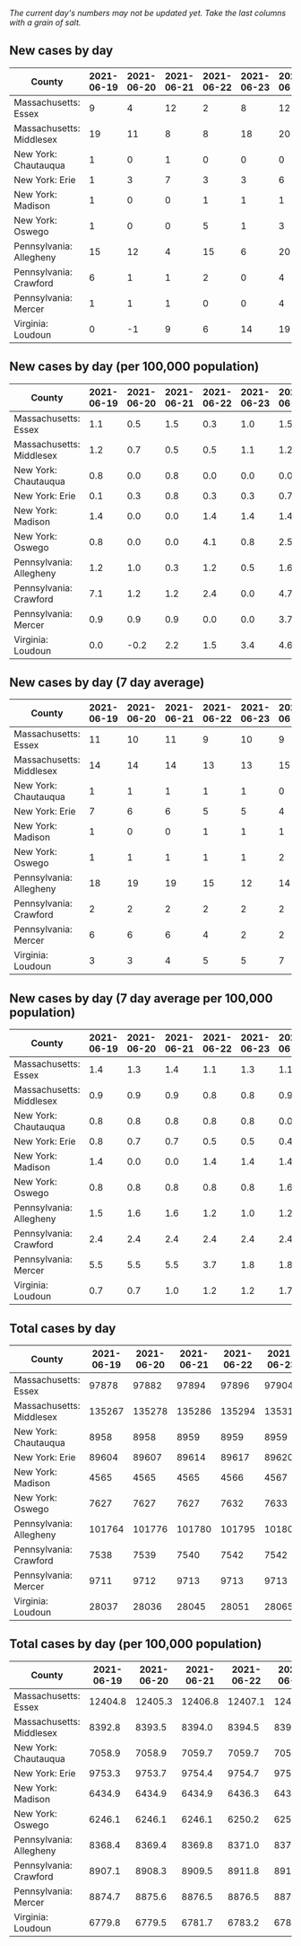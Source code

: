 _The current day's numbers may not be updated yet. Take the last columns with a grain of salt._
## New cases by day

| County | 2021-06-19 | 2021-06-20 | 2021-06-21 | 2021-06-22 | 2021-06-23 | 2021-06-24 | 2021-06-25 |
| --- | --- | --- | --- | --- | --- | --- | --- |
| Massachusetts: Essex | 9 | 4 | 12 | 2 | 8 | 12 | 5 |
| Massachusetts: Middlesex | 19 | 11 | 8 | 8 | 18 | 20 | 17 |
| New York: Chautauqua | 1 | 0 | 1 | 0 | 0 | 0 | 0 |
| New York: Erie | 1 | 3 | 7 | 3 | 3 | 6 | 6 |
| New York: Madison | 1 | 0 | 0 | 1 | 1 | 1 | 0 |
| New York: Oswego | 1 | 0 | 0 | 5 | 1 | 3 | 0 |
| Pennsylvania: Allegheny | 15 | 12 | 4 | 15 | 6 | 20 | 16 |
| Pennsylvania: Crawford | 6 | 1 | 1 | 2 | 0 | 4 | 0 |
| Pennsylvania: Mercer | 1 | 1 | 1 | 0 | 0 | 4 | 1 |
| Virginia: Loudoun | 0 | -1 | 9 | 6 | 14 | 19 | 1 |

## New cases by day (per 100,000 population)

| County | 2021-06-19 | 2021-06-20 | 2021-06-21 | 2021-06-22 | 2021-06-23 | 2021-06-24 | 2021-06-25 |
| --- | --- | --- | --- | --- | --- | --- | --- |
| Massachusetts: Essex | 1.1 | 0.5 | 1.5 | 0.3 | 1.0 | 1.5 | 0.6 |
| Massachusetts: Middlesex | 1.2 | 0.7 | 0.5 | 0.5 | 1.1 | 1.2 | 1.1 |
| New York: Chautauqua | 0.8 | 0.0 | 0.8 | 0.0 | 0.0 | 0.0 | 0.0 |
| New York: Erie | 0.1 | 0.3 | 0.8 | 0.3 | 0.3 | 0.7 | 0.7 |
| New York: Madison | 1.4 | 0.0 | 0.0 | 1.4 | 1.4 | 1.4 | 0.0 |
| New York: Oswego | 0.8 | 0.0 | 0.0 | 4.1 | 0.8 | 2.5 | 0.0 |
| Pennsylvania: Allegheny | 1.2 | 1.0 | 0.3 | 1.2 | 0.5 | 1.6 | 1.3 |
| Pennsylvania: Crawford | 7.1 | 1.2 | 1.2 | 2.4 | 0.0 | 4.7 | 0.0 |
| Pennsylvania: Mercer | 0.9 | 0.9 | 0.9 | 0.0 | 0.0 | 3.7 | 0.9 |
| Virginia: Loudoun | 0.0 | -0.2 | 2.2 | 1.5 | 3.4 | 4.6 | 0.2 |

## New cases by day (7 day average)

| County | 2021-06-19 | 2021-06-20 | 2021-06-21 | 2021-06-22 | 2021-06-23 | 2021-06-24 | 2021-06-25 |
| --- | --- | --- | --- | --- | --- | --- | --- |
| Massachusetts: Essex | 11 | 10 | 11 | 9 | 10 | 9 | 7 |
| Massachusetts: Middlesex | 14 | 14 | 14 | 13 | 13 | 15 | 14 |
| New York: Chautauqua | 1 | 1 | 1 | 1 | 1 | 0 | 0 |
| New York: Erie | 7 | 6 | 6 | 5 | 5 | 4 | 4 |
| New York: Madison | 1 | 0 | 0 | 1 | 1 | 1 | 1 |
| New York: Oswego | 1 | 1 | 1 | 1 | 1 | 2 | 1 |
| Pennsylvania: Allegheny | 18 | 19 | 19 | 15 | 12 | 14 | 13 |
| Pennsylvania: Crawford | 2 | 2 | 2 | 2 | 2 | 2 | 2 |
| Pennsylvania: Mercer | 6 | 6 | 6 | 4 | 2 | 2 | 1 |
| Virginia: Loudoun | 3 | 3 | 4 | 5 | 5 | 7 | 7 |

## New cases by day (7 day average per 100,000 population)

| County | 2021-06-19 | 2021-06-20 | 2021-06-21 | 2021-06-22 | 2021-06-23 | 2021-06-24 | 2021-06-25 |
| --- | --- | --- | --- | --- | --- | --- | --- |
| Massachusetts: Essex | 1.4 | 1.3 | 1.4 | 1.1 | 1.3 | 1.1 | 0.9 |
| Massachusetts: Middlesex | 0.9 | 0.9 | 0.9 | 0.8 | 0.8 | 0.9 | 0.9 |
| New York: Chautauqua | 0.8 | 0.8 | 0.8 | 0.8 | 0.8 | 0.0 | 0.0 |
| New York: Erie | 0.8 | 0.7 | 0.7 | 0.5 | 0.5 | 0.4 | 0.4 |
| New York: Madison | 1.4 | 0.0 | 0.0 | 1.4 | 1.4 | 1.4 | 1.4 |
| New York: Oswego | 0.8 | 0.8 | 0.8 | 0.8 | 0.8 | 1.6 | 0.8 |
| Pennsylvania: Allegheny | 1.5 | 1.6 | 1.6 | 1.2 | 1.0 | 1.2 | 1.1 |
| Pennsylvania: Crawford | 2.4 | 2.4 | 2.4 | 2.4 | 2.4 | 2.4 | 2.4 |
| Pennsylvania: Mercer | 5.5 | 5.5 | 5.5 | 3.7 | 1.8 | 1.8 | 0.9 |
| Virginia: Loudoun | 0.7 | 0.7 | 1.0 | 1.2 | 1.2 | 1.7 | 1.7 |

## Total cases by day

| County | 2021-06-19 | 2021-06-20 | 2021-06-21 | 2021-06-22 | 2021-06-23 | 2021-06-24 | 2021-06-25 |
| --- | --- | --- | --- | --- | --- | --- | --- |
| Massachusetts: Essex | 97878 | 97882 | 97894 | 97896 | 97904 | 97916 | 97921 |
| Massachusetts: Middlesex | 135267 | 135278 | 135286 | 135294 | 135312 | 135332 | 135349 |
| New York: Chautauqua | 8958 | 8958 | 8959 | 8959 | 8959 | 8959 | 8959 |
| New York: Erie | 89604 | 89607 | 89614 | 89617 | 89620 | 89626 | 89632 |
| New York: Madison | 4565 | 4565 | 4565 | 4566 | 4567 | 4568 | 4568 |
| New York: Oswego | 7627 | 7627 | 7627 | 7632 | 7633 | 7636 | 7636 |
| Pennsylvania: Allegheny | 101764 | 101776 | 101780 | 101795 | 101801 | 101821 | 101837 |
| Pennsylvania: Crawford | 7538 | 7539 | 7540 | 7542 | 7542 | 7546 | 7546 |
| Pennsylvania: Mercer | 9711 | 9712 | 9713 | 9713 | 9713 | 9717 | 9718 |
| Virginia: Loudoun | 28037 | 28036 | 28045 | 28051 | 28065 | 28084 | 28085 |

## Total cases by day (per 100,000 population)

| County | 2021-06-19 | 2021-06-20 | 2021-06-21 | 2021-06-22 | 2021-06-23 | 2021-06-24 | 2021-06-25 |
| --- | --- | --- | --- | --- | --- | --- | --- |
| Massachusetts: Essex | 12404.8 | 12405.3 | 12406.8 | 12407.1 | 12408.1 | 12409.6 | 12410.2 |
| Massachusetts: Middlesex | 8392.8 | 8393.5 | 8394.0 | 8394.5 | 8395.6 | 8396.9 | 8397.9 |
| New York: Chautauqua | 7058.9 | 7058.9 | 7059.7 | 7059.7 | 7059.7 | 7059.7 | 7059.7 |
| New York: Erie | 9753.3 | 9753.7 | 9754.4 | 9754.7 | 9755.1 | 9755.7 | 9756.4 |
| New York: Madison | 6434.9 | 6434.9 | 6434.9 | 6436.3 | 6437.7 | 6439.2 | 6439.2 |
| New York: Oswego | 6246.1 | 6246.1 | 6246.1 | 6250.2 | 6251.0 | 6253.4 | 6253.4 |
| Pennsylvania: Allegheny | 8368.4 | 8369.4 | 8369.8 | 8371.0 | 8371.5 | 8373.1 | 8374.4 |
| Pennsylvania: Crawford | 8907.1 | 8908.3 | 8909.5 | 8911.8 | 8911.8 | 8916.6 | 8916.6 |
| Pennsylvania: Mercer | 8874.7 | 8875.6 | 8876.5 | 8876.5 | 8876.5 | 8880.1 | 8881.0 |
| Virginia: Loudoun | 6779.8 | 6779.5 | 6781.7 | 6783.2 | 6786.5 | 6791.1 | 6791.4 |
